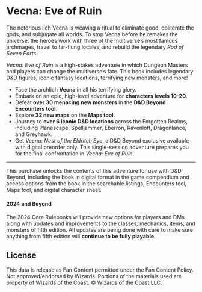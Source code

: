 # Vecna: Eve of Ruin

The notorious lich Vecna is weaving a ritual to eliminate good, obliterate the gods, and subjugate all worlds. To stop Vecna before he remakes the universe, the heroes work with three of the multiverse’s most famous archmages, travel to far-flung locales, and rebuild the legendary *Rod of Seven Parts*.

*Vecna: Eve of Ruin* is a high-stakes adventure in which Dungeon Masters and players can change the multiverse’s fate. This book includes legendary D&D figures, iconic fantasy locations, terrifying new monsters, and more!

- Face the archlich **Vecna** in all his terrifying glory.
- Embark on an epic, high-level adventure for **characters levels 10-20**.
- Defeat **over 30 menacing new monsters** in the **D&D Beyond Encounters tool**.
- Explore **32 new maps** on the **Maps tool**.
- Journey to **over 6 iconic D&D locations** across the Forgotten Realms, including Planescape, Spelljammer, Eberron, Ravenloft, Dragonlance, and Greyhawk.
- Get *Vecna: Nest of the Eldritch Eye*, a D&D Beyond exclusive available with digital preorder only. This single-session adventure prepares you for the final confrontation in *Vecna: Eve of Ruin*.

<!-- -->

---

This purchase unlocks the contents of this adventure for use with D&D Beyond, including the book in digital format in the game compendium and access options from the book in the searchable listings, Encounters tool, Maps tool, and digital character sheet.

#### 2024 and Beyond

The 2024 Core Rulebooks will provide new options for players and DMs along with updates and improvements to the classes, mechanics, items, and monsters of fifth edition. All updates are being done with care to make sure anything from fifth edition will **continue to be fully playable**.



## License

This data is release as Fan Content permitted under the Fan Content Policy. Not approved/endorsed by Wizards. Portions of the materials used are property of Wizards of the Coast. © Wizards of the Coast LLC.

